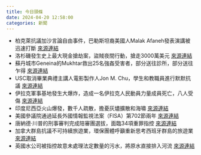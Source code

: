 ```yaml
---
title: 今日頭條
date: 2024-04-20 12:58:00
categories: 新聞            
---
```

- 柏克萊抗議加沙言論自由事件，巴勒斯坦裔美國人Malak Afaneh發表演講被迅速打斷 [來源連結](https://www.theguardian.com/us-news/2024/apr/20/berkeley-protest-gaza-free-speech)
- 洛杉磯發生史上最大現金搶劫案，盜賊夜間行動，搶走3000萬美元 [來源連結](https://www.theguardian.com/us-news/2024/apr/20/los-angeles-heist-burglary-cash-robbery-no-leads)
- 蘇丹城市Geneina的Mukhtar救出25名強姦受害者，部分送往診所，部分送往乍得 [來源連結](https://www.theguardian.com/global-development/2024/apr/20/sudan-hotel-rwanda-darfur-violence)
- USC取消畢業典禮主講人電影製作人Jon M. Chu，學生和教職員進行默默抗議 [來源連結](https://www.npr.org/2024/04/20/1246072697/usc-cancels-graduation-keynote-filmmaker)
- 伊拉克軍事基地發生大爆炸，造成一名伊拉克人民動員力量成員死亡，八人受傷 [來源連結](https://www.theguardian.com/world/2024/apr/20/middle-east-crisis-iran-israel-gaza-war-hamas-iraq-netanyahu)
- 印度尼西亞火山爆發，數千人疏散，擔憂灰燼擴散和海嘯 [來源連結](https://www.theguardian.com/world/2024/apr/20/indonesia-volcano-thousands-evacuated-amid-spreading-ash-and-tsunami-fears)
- 美國參議院通過延長外國情報監視法案（FISA）第702節兩年 [來源連結](https://www.npr.org/2024/04/20/1246076114/senate-passes-reauthorization-surveillance-program-fisa)
- 唐納德·川普的刑事審判完成陪審團選拔，面臨34項重罪指控 [來源連結](https://www.npr.org/2024/04/20/1245755369/what-to-know-about-week-1-of-trumps-criminal-trial-with-jury-selection-complete)
- 加拿大群島抗議不可持續旅遊業，環保團體呼籲重新思考西班牙群島的旅遊業 [來源連結](https://www.theguardian.com/world/2024/apr/20/thousands-protest-canary-islands-unsustainable-tourism)
- 英國水公司被指控故意未處理法定數量的污水，將原水直接排入河流 [來源連結](https://www.theguardian.com/environment/2024/apr/20/dirty-secret-insiders-say-uk-water-firms-knowingly-breaking-sewage-laws)



